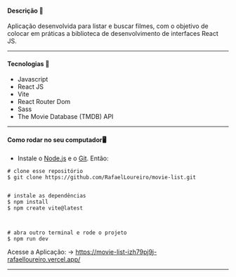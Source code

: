 
<h4>Descrição 📄</h4>

Aplicação desenvolvida para listar e buscar filmes, com o objetivo de colocar em práticas a biblioteca de desenvolvimento de interfaces React JS.

<hr>

<h4>Tecnologias 🚀</h4>

- Javascript
- React JS
- Vite
- React Router Dom
- Sass
- The Movie Database (TMDB) API

<hr>

<h4>Como rodar no seu computador🖥️</h4>

- Instale o [Node.js](https://nodejs.org/en/download/) e o [Git](https://git-scm.com/book/en/v2/Getting-Started-Installing-Git). Então:

```
# clone esse repositório
$ git clone https://github.com/RafaelLoureiro/movie-list.git


# instale as dependências
$ npm install
$ npm create vite@latest



# abra outro terminal e rode o projeto
$ npm run dev
```
Acesse a Aplicação: -> https://movie-list-izh79pj9j-rafaelloureiro.vercel.app/

<hr>


